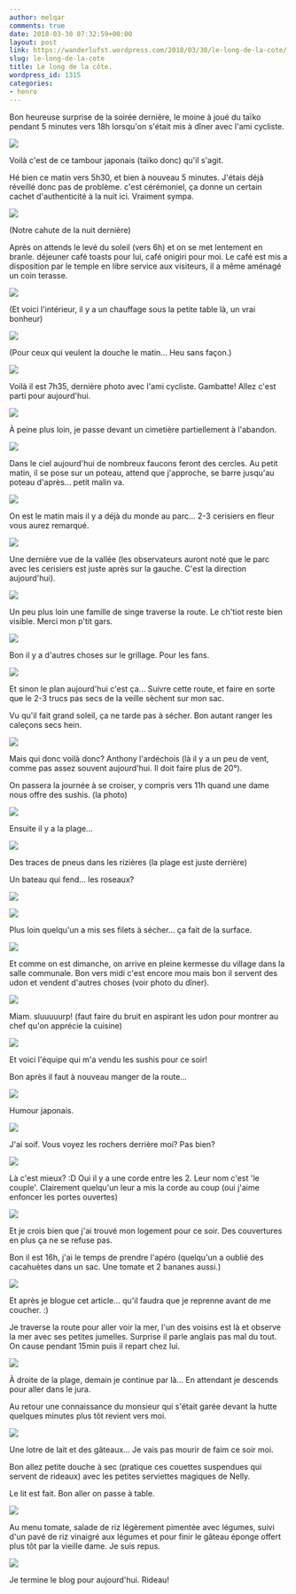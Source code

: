 ```yaml
---
author: melqar
comments: true
date: 2018-03-30 07:32:59+00:00
layout: post
link: https://wanderlufst.wordpress.com/2018/03/30/le-long-de-la-cote/
slug: le-long-de-la-cote
title: Le long de la côte.
wordpress_id: 1315
categories:
- henro
---
```


Bon heureuse surprise de la soirée dernière, le moine à joué du taïko pendant 5 minutes vers 18h lorsqu'on s'était mis à dîner avec l'ami cycliste.

![](https://wanderlufst.files.wordpress.com/2018/03/img_20180325_072712-370309092.jpg)

Voilà c'est de ce tambour japonais (taïko donc) qu'il s'agit.

Hé bien ce matin vers 5h30, et bien à nouveau 5 minutes. J'étais déjà réveillé donc pas de problème. c'est cérémoniel, ça donne un certain cachet d'authenticité à la nuit ici. Vraiment sympa.

![](https://wanderlufst.files.wordpress.com/2018/03/img_20180325_0743421658553193.jpg)

(Notre cahute de la nuit dernière)

Après on attends le levé du soleil (vers 6h) et on se met lentement en branle. déjeuner café toasts pour lui, café onigiri pour moi. Le café est mis a disposition par le temple en libre service aux visiteurs, il a même aménagé un coin terasse.

![](https://wanderlufst.files.wordpress.com/2018/03/img_20180325_074357999130682.jpg)

(Et voici l'intérieur, il y a un chauffage sous la petite table là, un vrai bonheur)

![](https://wanderlufst.files.wordpress.com/2018/03/img_20180325_074246213902925.jpg)

(Pour ceux qui veulent la douche le matin... Heu sans façon.)

![](https://wanderlufst.files.wordpress.com/2018/03/img_20180325_074620-1630383397.jpg)

Voilà il est 7h35, dernière photo avec l'ami cycliste. Gambatte! Allez c'est parti pour aujourd'hui.

![](https://wanderlufst.files.wordpress.com/2018/03/img_20180325_075025-1991195770.jpg)

À peine plus loin, je passe devant un cimetière partiellement à l'abandon.

![](https://wanderlufst.files.wordpress.com/2018/03/img_20180325_121548899241225.jpg)

Dans le ciel aujourd'hui de nombreux faucons feront des cercles. Au petit matin, il se pose sur un poteau, attend que j'approche, se barre jusqu'au poteau d'après... petit malin va.

![](https://wanderlufst.files.wordpress.com/2018/03/img_20180325_0803071885468993.jpg)

On est le matin mais il y a déjà du monde au parc... 2-3 cerisiers en fleur vous aurez remarqué.

![](https://wanderlufst.files.wordpress.com/2018/03/img_20180325_08011999679683.jpg)

Une dernière vue de la vallée (les observateurs auront noté que le parc avec les cerisiers est juste après sur la gauche. C'est la direction aujourd'hui).

![](https://wanderlufst.files.wordpress.com/2018/03/img_20180325_0820511623871395.jpg)

Un peu plus loin une famille de singe traverse la route. Le ch'tiot reste bien visible. Merci mon p'tit gars.

![](https://wanderlufst.files.wordpress.com/2018/03/img_20180325_0823141179626766.jpg)

Bon il y a d'autres choses sur le grillage. Pour les fans.

![](https://wanderlufst.files.wordpress.com/2018/03/img_20180325_082557-12072314.jpg)

Et sinon le plan aujourd'hui c'est ça... Suivre cette route, et faire en sorte que le 2-3 trucs pas secs de la veille sèchent sur mon sac.

Vu qu'il fait grand soleil, ça ne tarde pas à sécher. Bon autant ranger les caleçons secs hein.

![](https://wanderlufst.files.wordpress.com/2018/03/img_20180325_1127401981203401.jpg)

Mais qui donc voilà donc? Anthony l'ardéchois (là il y a un peu de vent, comme pas assez souvent aujourd'hui. Il doit faire plus de 20°).

On passera la journée à se croiser, y compris vers 11h quand une dame nous offre des sushis. (la photo)

![](https://wanderlufst.files.wordpress.com/2018/03/img_20180325_105241-1754108198.jpg)

Ensuite il y a la plage...

![](https://wanderlufst.files.wordpress.com/2018/03/img_20180325_120133-1611478430.jpg)

Des traces de pneus dans les rizières (la plage est juste derrière)

Un bateau qui fend... les roseaux?

![](https://wanderlufst.files.wordpress.com/2018/03/img_20180325_110351-1969569257.jpg)

![](https://wanderlufst.files.wordpress.com/2018/03/img_20180325_121531-125758887.jpg)

Plus loin quelqu'un a mis ses filets à sécher... ça fait de la surface.

![](https://wanderlufst.files.wordpress.com/2018/03/img_20180325_130411-503607181.jpg)

Et comme on est dimanche, on arrive en pleine kermesse du village dans la salle communale. Bon vers midi c'est encore mou mais bon il servent des udon et vendent d'autres choses (voir photo du dîner).

![](https://wanderlufst.files.wordpress.com/2018/03/img_20180325_123807958449012.jpg)

Miam. sluuuuurp! (faut faire du bruit en aspirant les udon pour montrer au chef qu'on apprécie la cuisine)

![](https://wanderlufst.files.wordpress.com/2018/03/img_20180325_130529-937443939.jpg)

Et voici l'équipe qui m'a vendu les sushis pour ce soir!

Bon après il faut à nouveau manger de la route...

![](https://wanderlufst.files.wordpress.com/2018/03/img_20180325_140818-120267232.jpg)

Humour japonais.

![](https://wanderlufst.files.wordpress.com/2018/03/img_20180325_144530610679397.jpg)

J'ai soif. Vous voyez les rochers derrière moi? Pas bien?

![](https://wanderlufst.files.wordpress.com/2018/03/img_20180325_1457471460975936.jpg)

Là c'est mieux? :D Oui il y a une corde entre les 2. Leur nom c'est 'le couple'. Clairement quelqu'un leur a mis la corde au coup (oui j'aime enfoncer les portes ouvertes)

![](https://wanderlufst.files.wordpress.com/2018/03/img_20180325_154841-1120409089.jpg)

Et je crois bien que j'ai trouvé mon logement pour ce soir. Des couvertures en plus ça ne se refuse pas.

Bon il est 16h, j'ai le temps de prendre l'apéro (quelqu'un a oublié des cacahuètes dans un sac. Une tomate et 2 bananes aussi.)

![](https://wanderlufst.files.wordpress.com/2018/03/img_20180325_161948-1277921035.jpg)

Et après je blogue cet article... qu'il faudra que je reprenne avant de me coucher. :)

Je traverse la route pour aller voir la mer, l'un des voisins est là et observe la mer avec ses petites jumelles. Surprise il parle anglais pas mal du tout. On cause pendant 15min puis il repart chez lui.

![](https://wanderlufst.files.wordpress.com/2018/03/img_20180325_172238815857753.jpg)

À droite de la plage, demain je continue par là... En attendant je descends pour aller dans le jura.

Au retour une connaissance du monsieur qui s'était garée devant la hutte quelques minutes plus tôt revient vers moi.

![](https://wanderlufst.files.wordpress.com/2018/03/img_20180325_180444-159480874.jpg)

Une lotre de lait et des gâteaux... Je vais pas mourir de faim ce soir moi.

Bon allez petite douche à sec (pratique ces couettes suspendues qui servent de rideaux) avec les petites serviettes magiques de Nelly.

Le lit est fait. Bon aller on passe à table.

![](https://wanderlufst.files.wordpress.com/2018/03/img_20180325_1817081138461053.jpg)

Au menu tomate, salade de riz légèrement pimentée avec légumes, suivi d'un pavé de riz vinaigré aux légumes et pour finir le gâteau éponge offert plus tôt par la vieille dame. Je suis repus.

![](https://wanderlufst.files.wordpress.com/2018/03/img_20180325_185649519668725.jpg)

Je termine le blog pour aujourd'hui. Rideau!
